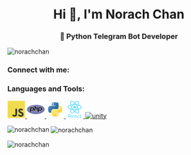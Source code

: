 <h1 align="center">Hi 👋, I'm Norach Chan</h1>
<h3 align="center">🤖 Python Telegram Bot Developer</h3>

<p align="left"> <img src="https://komarev.com/ghpvc/?username=norachchan&label=Profile%20views&color=0e75b6&style=flat" alt="norachchan" /> </p>

<h3 align="left">Connect with me:</h3>
<p align="left">
</p>

<h3 align="left">Languages and Tools:</h3>
<p align="left"> <a href="https://developer.mozilla.org/en-US/docs/Web/JavaScript" target="_blank" rel="noreferrer"> <img src="https://raw.githubusercontent.com/devicons/devicon/master/icons/javascript/javascript-original.svg" alt="javascript" width="40" height="40"/> </a> <a href="https://www.php.net" target="_blank" rel="noreferrer"> <img src="https://raw.githubusercontent.com/devicons/devicon/master/icons/php/php-original.svg" alt="php" width="40" height="40"/> </a> <a href="https://www.python.org" target="_blank" rel="noreferrer"> <img src="https://raw.githubusercontent.com/devicons/devicon/master/icons/python/python-original.svg" alt="python" width="40" height="40"/> </a> <a href="https://reactjs.org/" target="_blank" rel="noreferrer"> <img src="https://raw.githubusercontent.com/devicons/devicon/master/icons/react/react-original-wordmark.svg" alt="react" width="40" height="40"/> </a> <a href="https://unity.com/" target="_blank" rel="noreferrer"> <img src="https://www.vectorlogo.zone/logos/unity3d/unity3d-icon.svg" alt="unity" width="40" height="40"/> </a> </p>

<p><img align="left" src="https://github-readme-stats.vercel.app/api/top-langs?username=norachchan&show_icons=true&locale=en&layout=compact" alt="norachchan" /></p>

<p>&nbsp;<img align="center" src="https://github-readme-stats.vercel.app/api?username=norachchan&show_icons=true&locale=en" alt="norachchan" /></p>

<p><img align="center" src="https://github-readme-streak-stats.herokuapp.com/?user=norachchan&" alt="norachchan" /></p>

